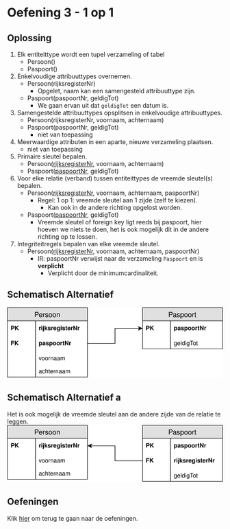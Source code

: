# Oefening 3 - 1 op 1

## Oplossing
1. Elk entiteittype wordt een tupel verzameling of tabel ​
    - Persoon()
    - Paspoort()
2. Enkelvoudige attribuuttypes overnemen.​
    - Persoon(rijksregisterNr)
        - Opgelet, naam kan een samengesteld attribuuttype zijn.
    - Paspoort(paspoortNr, geldigTot)
        - We gaan ervan uit dat `geldigTot` een datum is.
3. Samengestelde attribuuttypes opsplitsen in enkelvoudige attribuuttypes.​
    - Persoon(rijksregisterNr, voornaam, achternaam)
    - Paspoort(paspoortNr, geldigTot)
        - niet van toepassing
4. Meerwaardige attributen in een aparte, nieuwe verzameling plaatsen.​
    - niet van toepassing
5. Primaire sleutel bepalen.​
    - Persoon(<ins>rijksregisterNr</ins>, voornaam, achternaam)
    - Paspoort(<ins>paspoortNr</ins>, geldigTot)
6. Voor elke relatie (verband) tussen entiteittypes de vreemde sleutel(s) bepalen.​
    - Persoon(<ins>rijksregisterNr</ins>, voornaam, achternaam, paspoortNr)
        - Regel: 1 op 1: vreemde sleutel aan 1 zijde (zelf te kiezen).
            - Kan ook in de andere richting opgelost worden.
    - Paspoort(<ins>paspoortNr</ins>, geldigTot)
        - Vreemde sleutel of foreign key ligt reeds bij paspoort, hier hoeven we niets te doen, het is ook mogelijk dit in de andere richting op te lossen.
7. Integriteitregels bepalen van elke vreemde sleutel.​
    - Persoon(<ins>rijksregisterNr</ins>, voornaam, achternaam, paspoortNr)
        - IR: paspoortNr verwijst naar de verzameling `Paspoort` en is **verplicht**
            - Verplicht door de minimumcardinaliteit.

## Schematisch Alternatief
<img src="./exercise-3.svg">

## Schematisch Alternatief a
Het is ook mogelijk de vreemde sleutel aan de andere zijde van de relatie te leggen.
<img src="./exercise-3a.svg">

## Oefeningen
Klik [hier](../exercises.md) om terug te gaan naar de oefeningen.
